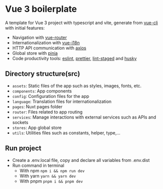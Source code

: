 # Vue 3 boilerplate

A template for Vue 3 project with typescript and vite, generate from [vue-cli](https://vuejs.org/guide/scaling-up/tooling.html) with initial features:

- Navigation with [vue-router](https://router.vuejs.org/)
- Internationalization with [vue-i18n](https://vue-i18n.intlify.dev/)
- HTTP API communication with [axios](https://axios-http.com/vi/docs/intro)
- Global store with [pinia](https://pinia.vuejs.org/)
- Code productivity tools: [eslint](https://eslint.org), [prettier](https://prettier.io), [lint-staged](https://www.npmjs.com/package/lint-staged) and [husky](https://www.npmjs.com/package/husky)

## Directory structure(src)
- `assets`: Static files of the app such as styles, images, fonts, etc.
- `components`: App components
- `config`: Configuration files for the app
- `language`: Translation files for internationalization
- `pages`: Nuxt pages folder
- `router`: Files related to app routing
- `services`: Manage interactions with external services such as APIs and sockets
- `stores`: App global store
- `utils`: Utilities files such as constants, helper, type,...

## Run project

- Create a .env.local file, copy and declare all variables from .env.dist
- Run command in terminal
  - With npm `npm i && npm run dev`
  - With yarn `yarn && yarn dev`
  - With pnpm `pnpm i && pnpm dev`
